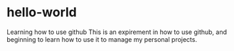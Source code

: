 # hello-world
Learning how to use github
This is an expirement in how to use github, and beginning to learn how to use it to manage my personal projects.
